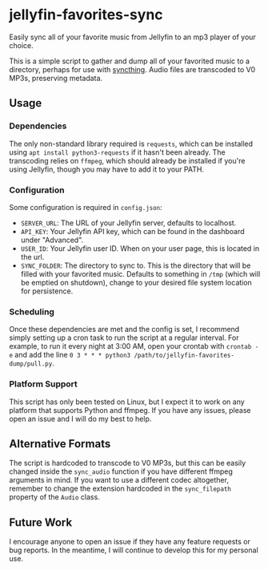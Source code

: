 # jellyfin-favorites-sync

Easily sync all of your favorite music from Jellyfin to an mp3 player of your choice.

This is a simple script to gather and dump all of your favorited music to a directory, perhaps for use with [syncthing](https://github.com/syncthing/syncthing). Audio files are transcoded to V0 MP3s, preserving metadata.

## Usage

### Dependencies

The only non-standard library required is `requests`, which can be installed using `apt install python3-requests` if it hasn't been already. The transcoding relies on `ffmpeg`, which should already be installed if you're using Jellyfin, though you may have to add it to your PATH.

### Configuration

Some configuration is required in `config.json`:
- `SERVER_URL`: The URL of your Jellyfin server, defaults to localhost.
- `API_KEY`: Your Jellyfin API key, which can be found in the dashboard under "Advanced".
- `USER_ID`: Your Jellyfin user ID. When on your user page, this is located in the url.
- `SYNC_FOLDER`: The directory to sync to. This is the directory that will be filled with your favorited music. Defaults to something in `/tmp` (which will be emptied on shutdown), change to your desired file system location for persistence.

### Scheduling

Once these dependencies are met and the config is set, I recommend simply setting up a cron task to run the script at a regular interval. For example, to run it every night at 3:00 AM, open your crontab with `crontab -e` and add the line `0 3 * * * python3 /path/to/jellyfin-favorites-dump/pull.py`.

### Platform Support

This script has only been tested on Linux, but I expect it to work on any platform that supports Python and ffmpeg. If you have any issues, please open an issue and I will do my best to help.

## Alternative Formats

The script is hardcoded to transcode to V0 MP3s, but this can be easily changed inside the `sync_audio` function if you have different ffmpeg arguments in mind. If you want to use a different codec altogether, remember to change the extension hardcoded in the `sync_filepath` property of the `Audio` class.

## Future Work

I encourage anyone to open an issue if they have any feature requests or bug reports. In the meantime, I will continue to develop this for my personal use.